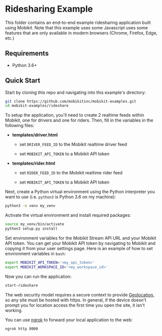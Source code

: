 # Ridesharing Example

This folder contains an end-to-end example ridesharing application built using Mobikit. Note that this example uses some Javascript uses some features that are only available in modern browsers (Chrome, Firefox, Edge, etc.)

## Requirements

- Python 3.6+

## Quick Start

Start by cloning this repo and navigating into this example's directory:

```bash
git clone https://github.com/mobikitinc/mobikit-examples.git
cd mobikit-examples/rideshare
```

To setup the application, you'll need to create 2 realtime feeds within Mobikit, one for drivers and one for riders. Then, fill in the variables in the following files:

- **templates/driver.html**

  - set `DRIVER_FEED_ID` to the Mobikit realtime driver feed

  - set `MOBIKIT_API_TOKEN` to a Mobikit API token

- **templates/rider.html**

  - set `RIDER_FEED_ID` to the Mobikit realtime rider feed

  - set `MOBIKIT_API_TOKEN` to a Mobikit API token

Next, create a Python virtual environment using the Python interpreter you want to use (i.e. `python3` is Python 3.6 on my machine):

```bash
python3 -m venv my_venv
```

Activate the virtual environment and install required packages:

```bash
source my_venv/bin/activate
python3 setup.py install
```

Set environment variables for the Mobikit Stream API URL and your Mobikit API token. You can get your Mobikit API token by navigating to Mobikit and copying it from your user settings page. Here is an example of how to set environment variables in `bash`:

```bash
export MOBIKIT_API_TOKEN='<my_api_token>'
export MOBIKIT_WORKSPACE_ID='<my_workspace_id>'
```

Now you can run the application:

```bash
start-rideshare
```

The web security model requires a secure context to provide [Geolocation](https://developer.mozilla.org/en-US/docs/Web/API/Geolocation_API), so any site must be hosted with https. In general, if the device doesn't prompt you for location access the first time you open the site, it isn't working.

You can use [ngrok](https://ngrok.com/) to forward your local application to the web:

```bash
ngrok http 8000
```
